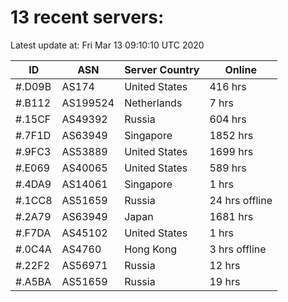 # 13 recent servers:

Latest update at: Fri Mar 13 09:10:10 UTC 2020

| ID | ASN | Server Country | Online |
| -- | --- | -------------- | ------ |
| #.D09B | AS174 | United States | 416 hrs |
| #.B112 | AS199524 | Netherlands | 7 hrs |
| #.15CF | AS49392 | Russia | 604 hrs |
| #.7F1D | AS63949 | Singapore | 1852 hrs |
| #.9FC3 | AS53889 | United States | 1699 hrs |
| #.E069 | AS40065 | United States | 589 hrs |
| #.4DA9 | AS14061 | Singapore | 1 hrs |
| #.1CC8 | AS51659 | Russia | 24 hrs offline |
| #.2A79 | AS63949 | Japan | 1681 hrs |
| #.F7DA | AS45102 | United States | 1 hrs |
| #.0C4A | AS4760 | Hong Kong | 3 hrs offline |
| #.22F2 | AS56971 | Russia | 12 hrs |
| #.A5BA | AS51659 | Russia | 19 hrs |

